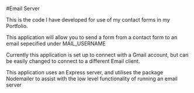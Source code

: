 #Email Server

This is the code I have developed for use of my contact forms in my Portfolio.

This application will allow you to send a form from a contact form to an email sepecified under MAIL_USERNAME

Currently this application is set up to connect with a Gmail account, but can be easily changed to connect to a different Email client.

This application uses an Express server, and utilises the package Nodemailer to assist with the low level functionality of running an email server
